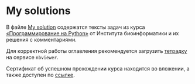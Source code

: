 # My solutions

В файле [My solution](https://github.com/data-analyst-and-financier/python_programming_course/blob/main/My%20solutions.ipynb) содержатся тексты задач из курса [«Программирование на Python»](https://stepik.org/course/67/info) от Института биоинформатики и их решения c комментариями.

Для корректной работы оглавления рекомендуется загрузить [тетрадку](https://nbviewer.org/github/data-analyst-and-financier/python_programming_course/blob/910013308fa6f9ee05e09384ff8fa15c6faa5fee/My%20solutions.ipynb) на сервисе `nbviewer`. 

Сертификат об успешном прохождении курса находится во вложении, а также доступен по [ссылке](https://stepik.org/cert/2134362).
